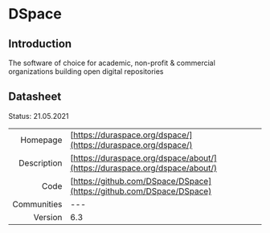 # DSpace

## Introduction
The software of choice for academic, non-profit & commercial organizations 
building open digital repositories

## Datasheet

Status: 21.05.2021

|              |                                                                             |
| ------------:| :-------------------------------------------------------------------------- |
| Homepage     | [https://duraspace.org/dspace/](https://duraspace.org/dspace/)              | 
| Description  | [https://duraspace.org/dspace/about/](https://duraspace.org/dspace/about/)  | 
| Code         | [https://github.com/DSpace/DSpace](https://github.com/DSpace/DSpace)        | 
| Communities  | ---                                                                         |
| Version      | 6.3                                                                         |

